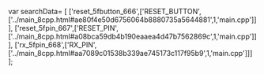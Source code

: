var searchData= \[
\[\'reset\_5fbutton\_666\',\[\'RESET\_BUTTON\',\[\'../main\_8cpp.html\#ae80f4e50d6756064b8880735a5644881\',1,\'main.cpp\'\]\]\],
\[\'reset\_5fpin\_667\',\[\'RESET\_PIN\',\[\'../main\_8cpp.html\#a08bca59db4b190eaaea4d47b7562869c\',1,\'main.cpp\'\]\]\],
\[\'rx\_5fpin\_668\',\[\'RX\_PIN\',\[\'../main\_8cpp.html\#aa7089c01538b339ae745173c117f95b9\',1,\'main.cpp\'\]\]\]
\];

